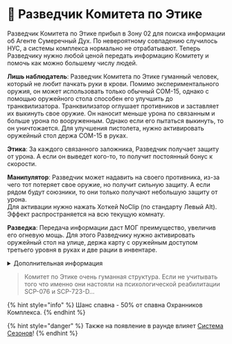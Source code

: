 # 👲 Разведчик Комитета по Этике

Разведчик Комитета по Этике прибыл в Зону 02 для поиска информации об Агенте Сумеречный Дух. По невероятному совпадению случилось НУС, а системы комплекса нормально не отрабатывают. Теперь Разведчику нужно любой ценой передать информацию Комитету и помочь как можно большему числу людей.

**Лишь наблюдатель**: Разведчик Комитета по Этике гуманный человек, который не любит пачкать руки в крови. Помимо экспериментального оружия, он может использовать только обычный COM-15, однако с помощью оружейного стола способен его улучшить до транквилизатора. Транквилизатор оглушает противников и заставляет их выкинуть свое оружие. Он наносит меньше урона по связанным и больше урона по вооруженным. Однако если его пытаться выкинуть, то он уничтожается. Для улучшения пистолета, нужно активировать оружейный стол держа COM-15 в руках.

**Этика**: За каждого связанного заложника, Разведчик получает защиту от урона. А если он выведет кого-то, то получит постоянный бонус к скорости.

**Манипулятор**: Разведчик может надавить на своего противника, из-за чего тот потеряет свое оружие, но получит сильную защиту. А если рядом будут союзники, то они только получают небольшую защиту от урона.\
Для активации нужно нажать Хоткей NoClip (по стандарту Левый Alt). Эффект распространяется на всю текущую комнату.

**Разведка**: Передача информации даст МОГ преимущество, увеличив его огневую мощь. Для этого Разведчику нужно активировать оружейный стол на улице, держа карту с оружейным доступом третьего уровня в руках и две рации в инвентаре.

<details>

<summary>Дополнительная информация</summary>

* **Класс**: Специалист МОГ
* **Оружие**: COM-15
* **Уровень доступа**: Карта Рядового МОГ
* **Броня**: Боевая броня
* **Особое снаряжение**: Отсутствует

</details>

> Комитет по Этике очень гуманная структура. Если не учитывать того что именно они настояли на психологической реабилитации SCP-076 и SCP-723-D…

{% hint style="info" %}
Шанс спавна - 50% от спавна Охранников Комплекса.
{% endhint %}

{% hint style="danger" %}
Также на появление в раунде влияет [Система Сезонов](../../server-systems/seasons-system/)!
{% endhint %}
